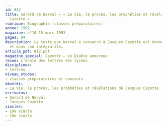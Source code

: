 ```yaml
---
id: 812
title: Gérard de Nerval – « La Vie, le procès, les prophéties et révélations de Jacques
  Cazotte »
rubrique: Biographie [classes préparatoires]
annee: 1992
magazine: n°10 15 mars 1993
pages: 84
description: Le texte que Nerval a consacré à Jacques Cazotte est donné ici en fac-similé
  et dans son intégralité…
article_pdf: 812.pdf
magazine_special: Cazotte – Le Diable amoureux
revue: L’école des lettres des lycées
disciplines:
- lettres
niveau_etudes:
- classes préparatoires et concours
oeuvres:
- La Vie, le procès, les prophéties et révélations de Jacques Cazotte
ecrivains:
- Gérard de Nerval
- Jacques Cazotte
siecles:
- 19e siècle
- 18e siècle
---
```

